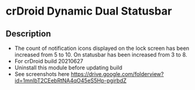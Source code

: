 # crDroid Dynamic Dual Statusbar

## Description
- The count of notification icons displayed on the lock screen has been increased from 5 to 10. On statusbar has been increased from 3 to 8. 
- For crDroid build 20210627
- Uninstall this module before updating build
- See screenshots here https://drive.google.com/folderview?id=1mnIbT2CEebRtNA4qO45eS5Hp-pgirbdZ
